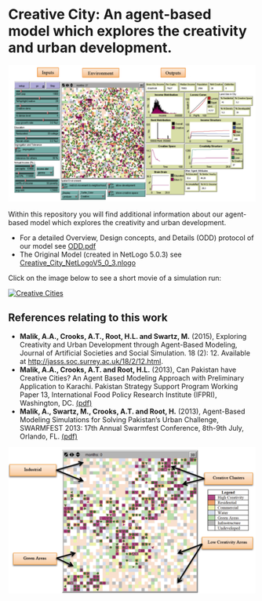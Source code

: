 # Creative City: An agent-based model which explores the creativity and urban development.

![Model GUI](GUI.png)

Within this repository you will find additional information about our agent-based model which explores the creativity and urban development.

* For a detailed Overview, Design concepts, and Details (ODD) protocol of our model see [ODD.pdf](ODD.pdf)
* The Original Model (created in NetLogo 5.0.3) see [Creative_City_NetLogoV5_0_3.nlogo](Creative_City_NetLogoV5_0_3.nlogo)


Click on the image below to see a short movie of a simulation run:

[![Creative Cities](http://img.youtube.com/vi/3z01Q34vtKo/0.jpg)](http://www.youtube.com/watch?v=3z01Q34vtKo "Creative Cities")

## References relating to this work


* **Malik, A.A., Crooks, A.T., Root, H.L. and Swartz, M.** (2015), Exploring Creativity and Urban Development through Agent-Based Modeling, Journal of Artificial Societies and Social Simulation. 18 (2): 12. Available at <http://jasss.soc.surrey.ac.uk/18/2/12.html>. 
* **Malik, A.A., Crooks, A.T. and Root, H.L.** (2013), Can Pakistan have Creative Cities? An Agent Based Modeling Approach with Preliminary Application to Karachi. Pakistan Strategy Support Program Working Paper 13, International Food Policy Research Institute (IFPRI), Washington, DC. [(pdf)](https://www.dropbox.com/s/i43sryb1szgvj8o/pss.pdf?dl=0)
* **Malik, A., Swartz, M., Crooks, A.T. and Root, H.** (2013), Agent-Based Modeling Simulations for Solving Pakistan’s Urban Challenge, SWARMFEST 2013: 17th Annual Swarmfest Conference, 8th-9th July, Orlando, FL. [(pdf)](https://www.dropbox.com/s/u45j5z0i76aex2u/SWARMFEST.pdf?dl=0)

![Land USe](LandUse.png)